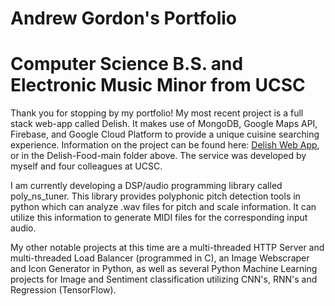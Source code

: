 # Andrew Gordon's Portfolio
# Computer Science B.S. and Electronic Music Minor from UCSC
Thank you for stopping by my portfolio!
My most recent project is a full stack web-app called Delish. It makes use of MongoDB, Google Maps API, Firebase, and Google Cloud Platform to provide a unique cuisine searching experience. 
Information on the project can be found here: [Delish Web App](https://github.com/andrew-d-gordon/Delish-Food), or in the Delish-Food-main folder above.
The service was developed by myself and four colleagues at UCSC.

I am currently developing a DSP/audio programming library called poly_ns_tuner. This library provides polyphonic pitch detection tools in python which can analyze .wav files for pitch and scale information. It can utilize this information to generate MIDI files for the corresponding input audio.

My other notable projects at this time are a multi-threaded HTTP Server and multi-threaded Load Balancer (programmed in C), an Image Webscraper and Icon Generator in Python, as well as several Python Machine Learning projects for Image and Sentiment classification utilizing CNN's, RNN's and Regression (TensorFlow).
